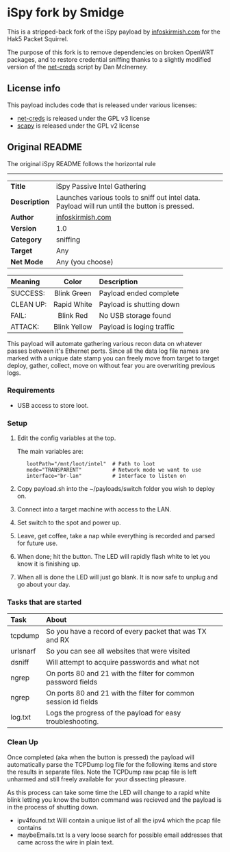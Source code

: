 # iSpy fork by Smidge

This is a stripped-back fork of the iSpy payload by [infoskirmish.com](http://www.infoskirmish.com) for the Hak5 Packet Squirrel.

The purpose of this fork is to remove dependencies on broken OpenWRT packages, and to restore credential sniffing thanks to a slightly
modified version of the [net-creds](https://github.com/DanMcInerney/net-creds) script by Dan McInerney.

## License info

This payload includes code that is released under various licenses:

* [net-creds](https://github.com/DanMcInerney/net-creds) is released under the GPL v3 license
* [scapy](https://github.com/secdev/scapy) is released under the GPL v2 license

## Original README

The original iSpy README follows the horizontal rule

--------------


|                 |                                                                                                    |
|:----------------|:---------------------------------------------------------------------------------------------------|
| **Title**	  | iSpy Passive Intel Gathering								       |
| **Description** | Launches various tools to sniff out intel data. Payload will run until the button is pressed.      |
| **Author**	  | [infoskirmish.com](http://www.infoskirmish.com)                                                   |
| **Version**	  | 1.0												      |
| **Category**	  | sniffing											      |
| **Target** 	  | Any												      |
| **Net Mode**	  | Any (you choose)										      |

| Meaning   | Color             | Description                 |
|:----------|:-----------------:|:----------------------------|
| SUCCESS:  | Blink Green       | Payload ended complete      |
| CLEAN UP: | Rapid White       | Payload is shutting down    |
| FAIL:     | Blink Red         | No USB storage found        |
| ATTACK:   | Blink Yellow      | Payload is loging traffic   |

This payload will automate gathering various recon data on whatever passes between it's Ethernet ports. Since all the data log file names are marked with a unique date stamp you can freely move from target to target deploy, gather, collect, move on without fear you are overwriting previous logs. 

### **Requirements**
+ USB access to store loot.

### **Setup**

1. Edit the config variables at the top.

     The main variables are:

          lootPath="/mnt/loot/intel"  # Path to loot
          mode="TRANSPARENT"          # Network mode we want to use
          interface="br-lan"          # Interface to listen on

2) Copy payload.sh into the ~/payloads/switch<n> folder you wish to deploy on.

3) Connect into a target machine with access to the LAN.

4) Set switch to the <n> spot and power up.

5) Leave, get coffee, take a nap while everything is recorded and parsed for future use.

6) When done; hit the button. The LED will rapidly flash white to let you know it is finishing up.

7) When all is done the LED will just go blank. It is now safe to unplug and go about your day.

### **Tasks that are started**
| Task     | About                                                                        |
|:---------|:-----------------------------------------------------------------------------|
|tcpdump   | So you have a record of every packet that was TX and RX                      |
|urlsnarf  | So you can see all websites that were visited                                |
|dsniff    | Will attempt to acquire passwords and what not                               |
|ngrep     | On ports 80 and 21 with the filter for common password fields                |
|ngrep     | On ports 80 and 21 with the filter for common session id fields              |
|log.txt   | Logs the progress of the payload for easy troubleshooting.                   |

### **Clean Up**
Once completed (aka when the button is pressed) the payload will automatically parse the TCPDump log file for the following items and store the results in separate files. Note the TCPDump raw pcap file is left unharmed and still freely available for your dissecting pleasure. 

As this process can take some time the LED will change to a rapid white blink letting you know the button command was recieved and the payload is in the process of shutting down.

+ ipv4found.txt   Will contain a unique list of all the ipv4 which the pcap file contains
+ maybeEmails.txt Is a very loose search for possible email addresses that came across the wire in plain text.
